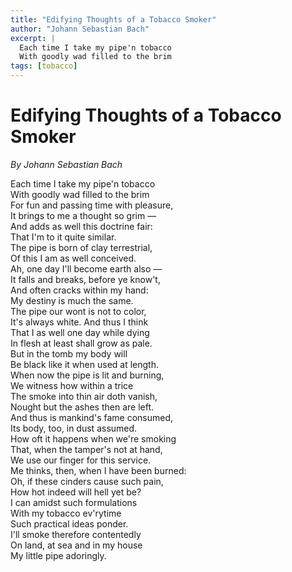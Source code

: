 ```yaml
---
title: "Edifying Thoughts of a Tobacco Smoker"
author: "Johann Sebastian Bach"
excerpt: |
  Each time I take my pipe'n tobacco
  With goodly wad filled to the brim
tags: [tobacco]
---
```


# Edifying Thoughts of a Tobacco Smoker

*By Johann Sebastian Bach*

Each time I take my pipe'n tobacco  
With goodly wad filled to the brim  
For fun and passing time with pleasure,  
It brings to me a thought so grim —  
And adds as well this doctrine fair:  
That I'm to it quite similar.  
The pipe is born of clay terrestrial,  
Of this I am as well conceived.  
Ah, one day I'll become earth also —  
It falls and breaks, before ye know't,  
And often cracks within my hand:  
My destiny is much the same.  
The pipe our wont is not to color,  
It's always white. And thus I think  
That I as well one day while dying  
In flesh at least shall grow as pale.  
But in the tomb my body will  
Be black like it when used at length.  
When now the pipe is lit and burning,  
We witness how within a trice  
The smoke into thin air doth vanish,  
Nought but the ashes then are left.  
And thus is mankind's fame consumed,  
Its body, too, in dust assumed.  
How oft it happens when we're smoking  
That, when the tamper's not at hand,  
We use our finger for this service.  
Me thinks, then, when I have been burned:  
Oh, if these cinders cause such pain,  
How hot indeed will hell yet be?  
I can amidst such formulations  
With my tobacco ev'rytime  
Such practical ideas ponder.  
I'll smoke therefore contentedly  
On land, at sea and in my house  
My little pipe adoringly.  
